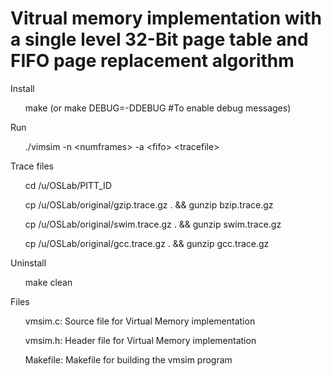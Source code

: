 # Vitrual memory implementation with a single level 32-Bit page table and FIFO page replacement algorithm

<p>Install</p>
<ul>make (or make DEBUG=-DDEBUG #To enable debug messages)</ul>

<p>Run</p>
<ul>./vimsim -n &lt;numframes&gt; -a &lt;fifo&gt; &lt;tracefile&gt; </ul>

<p>Trace files</p>
<ul>cd /u/OSLab/PITT_ID</ul>
<ul>cp /u/OSLab/original/gzip.trace.gz . && gunzip bzip.trace.gz</ul>
<ul>cp /u/OSLab/original/swim.trace.gz . && gunzip swim.trace.gz</ul>
<ul>cp /u/OSLab/original/gcc.trace.gz  . && gunzip gcc.trace.gz</ul>

<p>Uninstall</p>
<ul>make clean</ul>


<p>Files</p>
<ul>vmsim.c: Source file for Virtual Memory implementation</ul>
<ul>vmsim.h: Header file for Virtual Memory implementation</ul>
<ul>Makefile: Makefile for building the vmsim program</ul>
